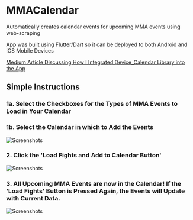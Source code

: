 # MMACalendar

Automatically creates calendar events for upcoming MMA events using web-scraping

App was built using Flutter/Dart so it can be deployed to both Android and iOS Mobile Devices

[Medium Article Discussing How I Integrated Device_Calendar Library into the App](https://medium.com/@patpatchpatrick/adding-the-google-play-billing-library-to-your-application-fbeb9ec03151 "Medium Article on How I Integrated Device_Calendar Library into App")

## Simple Instructions

### 1a. Select the Checkboxes for the Types of MMA Events to Load in Your Calendar 
### 1b. Select the Calendar in which to Add the Events
![Screenshots](https://raw.githubusercontent.com/patpatchpatrick/MMACalendarFlutter/master/docs/Gif1.gif)

### 2.  Click the 'Load Fights and Add to Calendar Button'
![Screenshots](https://raw.githubusercontent.com/patpatchpatrick/MMACalendarFlutter/master/docs/Gif2.gif)

### 3.  All Upcoming MMA Events are now in the Calendar!  If the 'Load Fights' Button is Pressed Again, the Events will Update with Current Data.
![Screenshots](https://raw.githubusercontent.com/patpatchpatrick/MMACalendarFlutter/master/docs/Gif3.gif)
